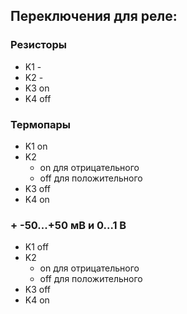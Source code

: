 ## Переключения для реле:

### Резисторы
 
- K1 -
- K2 -
- K3 on
- K4 off

### Термопары 

- K1 on
- K2
  - on для отрицательного
  - off для положительного
- K3 off
- K4 on

### + -50...+50 мВ и 0...1 В

- K1 off
- K2
  - on для отрицательного
  - off для положительного
- K3 off
- K4 on
